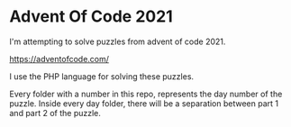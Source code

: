 # Advent Of Code 2021

I'm attempting to solve puzzles from advent of code 2021.

https://adventofcode.com/

I use the PHP language for solving these puzzles.

Every folder with a number in this repo, represents the day number of the puzzle.
Inside every day folder, there will be a separation between part 1 and part 2 of the puzzle.
